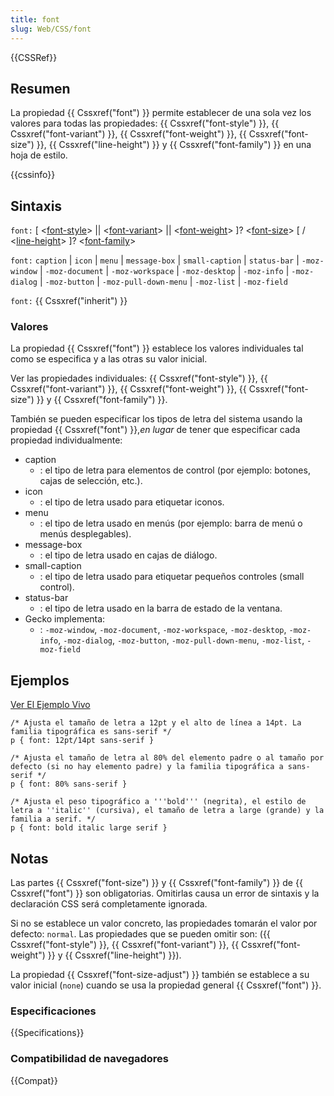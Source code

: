 ```yaml
---
title: font
slug: Web/CSS/font
---
```


{{CSSRef}}

## Resumen

La propiedad {{ Cssxref("font") }} permite establecer de una sola vez los valores para todas las propiedades: {{ Cssxref("font-style") }}, {{ Cssxref("font-variant") }}, {{ Cssxref("font-weight") }}, {{ Cssxref("font-size") }}, {{ Cssxref("line-height") }} y {{ Cssxref("font-family") }} en una hoja de estilo.

{{cssinfo}}

## Sintaxis

`font:` \[ <[font-style](/es/CSS/font-style)> || <[font-variant](/es/CSS/font-variant)> || <[font-weight](/es/CSS/font-weight)> ]? <[font-size](/es/CSS/font-size)> \[ / <[line-height](/es/CSS/line-height)> ]? <[font-family](/es/CSS/font-family)>

`font:` `caption` | `icon` | `menu` | `message-box` | `small-caption` | `status-bar` | `-moz-window` | `-moz-document` | `-moz-workspace` | `-moz-desktop` | `-moz-info` | `-moz-dialog` | `-moz-button` | `-moz-pull-down-menu` | `-moz-list` | `-moz-field`

`font:` {{ Cssxref("inherit") }}

### Valores

La propiedad {{ Cssxref("font") }} establece los valores individuales tal como se especifica y a las otras su valor inicial.

Ver las propiedades individuales: {{ Cssxref("font-style") }}, {{ Cssxref("font-variant") }}, {{ Cssxref("font-weight") }}, {{ Cssxref("font-size") }} y {{ Cssxref("font-family") }}.

También se pueden especificar los tipos de letra del sistema usando la propiedad {{ Cssxref("font") }},_en lugar_ de tener que especificar cada propiedad individualmente:

- caption
  - : el tipo de letra para elementos de control (por ejemplo: botones, cajas de selección, etc.).
- icon
  - : el tipo de letra usado para etiquetar iconos.
- menu
  - : el tipo de letra usado en menús (por ejemplo: barra de menú o menús desplegables).
- message-box
  - : el tipo de letra usado en cajas de diálogo.
- small-caption
  - : el tipo de letra usado para etiquetar pequeños controles (small control).
- status-bar
  - : el tipo de letra usado en la barra de estado de la ventana.
- Gecko implementa:
  - : `-moz-window`, `-moz-document`, `-moz-workspace`, `-moz-desktop`, `-moz-info`, `-moz-dialog`, `-moz-button`, `-moz-pull-down-menu`, `-moz-list`, `-moz-field`

## Ejemplos

[Ver El Ejemplo Vivo](/samples/cssref/font.html)

```
/* Ajusta el tamaño de letra a 12pt y el alto de línea a 14pt. La familia tipográfica es sans-serif */
p { font: 12pt/14pt sans-serif }
```

```
/* Ajusta el tamaño de letra al 80% del elemento padre o al tamaño por defecto (si no hay elemento padre) y la familia tipográfica a sans-serif */
p { font: 80% sans-serif }
```

```
/* Ajusta el peso tipográfico a '''bold''' (negrita), el estilo de letra a ''italic'' (cursiva), el tamaño de letra a large (grande) y la familia a serif. */
p { font: bold italic large serif }
```

## Notas

Las partes {{ Cssxref("font-size") }} y {{ Cssxref("font-family") }} de {{ Cssxref("font") }} son obligatorias. Omitirlas causa un error de sintaxis y la declaración CSS será completamente ignorada.

Si no se establece un valor concreto, las propiedades tomarán el valor por defecto: `normal`. Las propiedades que se pueden omitir son: ({{ Cssxref("font-style") }}, {{ Cssxref("font-variant") }}, {{ Cssxref("font-weight") }} y {{ Cssxref("line-height") }}).

La propiedad {{ Cssxref("font-size-adjust") }} también se establece a su valor inicial (`none`) cuando se usa la propiedad general {{ Cssxref("font") }}.

### Especificaciones

{{Specifications}}

### Compatibilidad de navegadores

{{Compat}}
